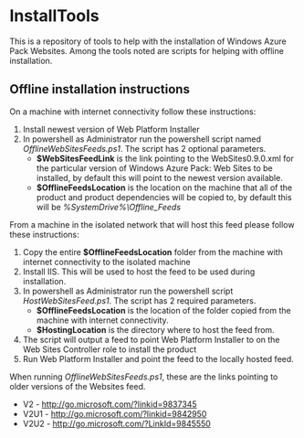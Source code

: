 InstallTools
============

This is a repository of tools to help with the installation of Windows Azure Pack Websites.  Among the tools noted are scripts for helping with offline installation.  


Offline installation instructions
---------------------------------

On a machine with internet connectivity follow these instructions:

1.	Install newest version of Web Platform Installer
2.	In powershell as Administrator run the powershell script named *OfflineWebSitesFeeds.ps1*. The script has 2 optional parameters. 
    *	**$WebSitesFeedLink** is the link pointing to the WebSites0.9.0.xml for the particular version of Windows Azure Pack: Web Sites to be installed, by default this will point to the newest version available. 
    *	**$OfflineFeedsLocation** is the location on the machine that all of the product and product dependencies will be copied to, by default this will be *%SystemDrive%\Offline_Feeds*


From a machine in the isolated network that will host this feed please follow these instructions:

1.	Copy the entire **$OfflineFeedsLocation** folder from the machine with internet connectivity to the isolated machine
2.	Install IIS.  This will be used to host the feed to be used during installation.
3.	In powershell as Administrator run the powershell script *HostWebSitesFeed.ps1*. The script has 2 required parameters.
    * **$OfflineFeedsLocation** is the location of the folder copied from the machine with internet connectivity. 
    * **$HostingLocation** is the directory where to host the feed from.
4.	The script will output a feed to point Web Platform Installer to on the Web Sites Controller role to install the product
5.	Run Web Platform Installer and point the feed to the locally hosted feed.  


When running *OfflineWebSitesFeeds.ps1*, these are the links pointing to older versions of the Websites feed.
* V2 - http://go.microsoft.com/?linkid=9837345
* V2U1 - http://go.microsoft.com/?linkid=9842950
* V2U2 - http://go.microsoft.com/?LinkId=9845550
